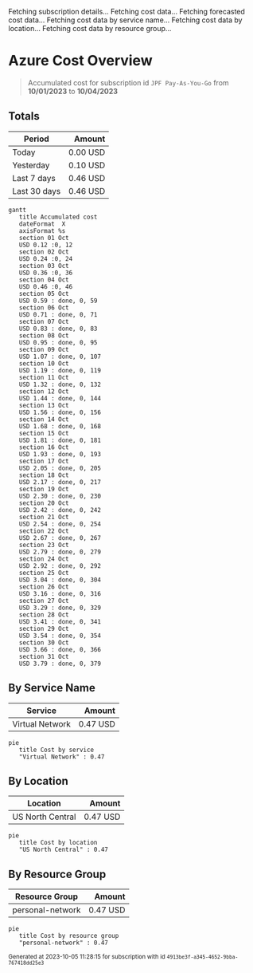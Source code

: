 Fetching subscription details...
Fetching cost data...
Fetching forecasted cost data...
Fetching cost data by service name...
Fetching cost data by location...
Fetching cost data by resource group...
# Azure Cost Overview

> Accumulated cost for subscription id `JPF Pay-As-You-Go` from **10/01/2023** to **10/04/2023**

## Totals

|Period|Amount|
|---|---:|
|Today|0.00 USD|
|Yesterday|0.10 USD|
|Last 7 days|0.46 USD|
|Last 30 days|0.46 USD|

```mermaid
gantt
   title Accumulated cost
   dateFormat  X
   axisFormat %s
   section 01 Oct
   USD 0.12 :0, 12
   section 02 Oct
   USD 0.24 :0, 24
   section 03 Oct
   USD 0.36 :0, 36
   section 04 Oct
   USD 0.46 :0, 46
   section 05 Oct
   USD 0.59 : done, 0, 59
   section 06 Oct
   USD 0.71 : done, 0, 71
   section 07 Oct
   USD 0.83 : done, 0, 83
   section 08 Oct
   USD 0.95 : done, 0, 95
   section 09 Oct
   USD 1.07 : done, 0, 107
   section 10 Oct
   USD 1.19 : done, 0, 119
   section 11 Oct
   USD 1.32 : done, 0, 132
   section 12 Oct
   USD 1.44 : done, 0, 144
   section 13 Oct
   USD 1.56 : done, 0, 156
   section 14 Oct
   USD 1.68 : done, 0, 168
   section 15 Oct
   USD 1.81 : done, 0, 181
   section 16 Oct
   USD 1.93 : done, 0, 193
   section 17 Oct
   USD 2.05 : done, 0, 205
   section 18 Oct
   USD 2.17 : done, 0, 217
   section 19 Oct
   USD 2.30 : done, 0, 230
   section 20 Oct
   USD 2.42 : done, 0, 242
   section 21 Oct
   USD 2.54 : done, 0, 254
   section 22 Oct
   USD 2.67 : done, 0, 267
   section 23 Oct
   USD 2.79 : done, 0, 279
   section 24 Oct
   USD 2.92 : done, 0, 292
   section 25 Oct
   USD 3.04 : done, 0, 304
   section 26 Oct
   USD 3.16 : done, 0, 316
   section 27 Oct
   USD 3.29 : done, 0, 329
   section 28 Oct
   USD 3.41 : done, 0, 341
   section 29 Oct
   USD 3.54 : done, 0, 354
   section 30 Oct
   USD 3.66 : done, 0, 366
   section 31 Oct
   USD 3.79 : done, 0, 379
```

## By Service Name

|Service|Amount|
|---|---:|
|Virtual Network|0.47 USD|

```mermaid
pie
   title Cost by service
   "Virtual Network" : 0.47
```

## By Location

|Location|Amount|
|---|---:|
|US North Central|0.47 USD|

```mermaid
pie
   title Cost by location
   "US North Central" : 0.47
```

## By Resource Group

|Resource Group|Amount|
|---|---:|
|personal-network|0.47 USD|

```mermaid
pie
   title Cost by resource group
   "personal-network" : 0.47
```

<sup>Generated at 2023-10-05 11:28:15 for subscription with id `4913be3f-a345-4652-9bba-767418dd25e3`</sup>
